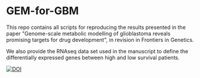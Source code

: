 # GEM-for-GBM

This repo contains all scripts for reproducing the results presented in the paper "Genome-scale metabolic modelling of glioblastoma reveals promising targets for drug development", in revision in Frontiers in Genetics.

We also provide the RNAseq data set used in the manuscript to define the differentially expressed genes between high and low survival patients. 

[![DOI](https://zenodo.org/badge/241441702.svg)](https://zenodo.org/badge/latestdoi/241441702)
